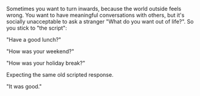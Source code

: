Sometimes you want to turn inwards, because the world outside feels wrong. You want to have meaningful
conversations with others, but it's socially unacceptable to ask a stranger "What do you want
out of life?". So you stick to "the script":

"Have a good lunch?"

"How was your weekend?"

"How was your holiday break?"

Expecting the same old scripted response.

"It was good."
